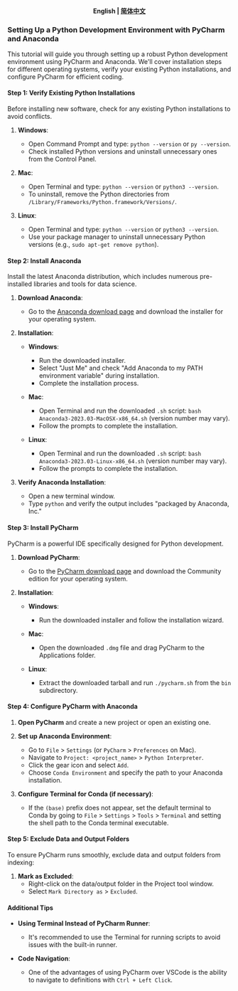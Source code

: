 <h4 align="center">
    <p>
        <b>English</b> |
        <a href="https://github.com/Collaborative-AI/tutorial/blob/main/Git/README_zh.md">简体中文</a>
    </p>
</h4>


### Setting Up a Python Development Environment with PyCharm and Anaconda

This tutorial will guide you through setting up a robust Python development environment using PyCharm and Anaconda. We'll cover installation steps for different operating systems, verify your existing Python installations, and configure PyCharm for efficient coding.

#### Step 1: Verify Existing Python Installations

Before installing new software, check for any existing Python installations to avoid conflicts.

1. **Windows**:
   - Open Command Prompt and type: `python --version` or `py --version`.
   - Check installed Python versions and uninstall unnecessary ones from the Control Panel.

2. **Mac**:
   - Open Terminal and type: `python --version` or `python3 --version`.
   - To uninstall, remove the Python directories from `/Library/Frameworks/Python.framework/Versions/`.

3. **Linux**:
   - Open Terminal and type: `python --version` or `python3 --version`.
   - Use your package manager to uninstall unnecessary Python versions (e.g., `sudo apt-get remove python`).

#### Step 2: Install Anaconda

Install the latest Anaconda distribution, which includes numerous pre-installed libraries and tools for data science.

1. **Download Anaconda**:
   - Go to the [Anaconda download page](https://www.anaconda.com/products/distribution) and download the installer for your operating system.

2. **Installation**:
   - **Windows**:
     - Run the downloaded installer.
     - Select "Just Me" and check "Add Anaconda to my PATH environment variable" during installation.
     - Complete the installation process.

   - **Mac**:
     - Open Terminal and run the downloaded `.sh` script: `bash Anaconda3-2023.03-MacOSX-x86_64.sh` (version number may vary).
     - Follow the prompts to complete the installation.

   - **Linux**:
     - Open Terminal and run the downloaded `.sh` script: `bash Anaconda3-2023.03-Linux-x86_64.sh` (version number may vary).
     - Follow the prompts to complete the installation.

3. **Verify Anaconda Installation**:
   - Open a new terminal window.
   - Type `python` and verify the output includes "packaged by Anaconda, Inc."

#### Step 3: Install PyCharm

PyCharm is a powerful IDE specifically designed for Python development.

1. **Download PyCharm**:
   - Go to the [PyCharm download page](https://www.jetbrains.com/pycharm/download/) and download the Community edition for your operating system.

2. **Installation**:
   - **Windows**:
     - Run the downloaded installer and follow the installation wizard.

   - **Mac**:
     - Open the downloaded `.dmg` file and drag PyCharm to the Applications folder.

   - **Linux**:
     - Extract the downloaded tarball and run `./pycharm.sh` from the `bin` subdirectory.

#### Step 4: Configure PyCharm with Anaconda

1. **Open PyCharm** and create a new project or open an existing one.

2. **Set up Anaconda Environment**:
   - Go to `File` > `Settings` (or `PyCharm` > `Preferences` on Mac).
   - Navigate to `Project: <project_name>` > `Python Interpreter`.
   - Click the gear icon and select `Add`.
   - Choose `Conda Environment` and specify the path to your Anaconda installation.

3. **Configure Terminal for Conda (if necessary)**:
   - If the `(base)` prefix does not appear, set the default terminal to Conda by going to `File` > `Settings` > `Tools` > `Terminal` and setting the shell path to the Conda terminal executable.

#### Step 5: Exclude Data and Output Folders

To ensure PyCharm runs smoothly, exclude data and output folders from indexing:

1. **Mark as Excluded**:
   - Right-click on the data/output folder in the Project tool window.
   - Select `Mark Directory as` > `Excluded`.

#### Additional Tips

- **Using Terminal Instead of PyCharm Runner**:
  - It's recommended to use the Terminal for running scripts to avoid issues with the built-in runner.
  
- **Code Navigation**:
  - One of the advantages of using PyCharm over VSCode is the ability to navigate to definitions with `Ctrl + Left Click`.

